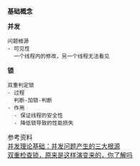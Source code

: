 **基础概念**

**并发**
```
问题根源
- 可见性
  一个线程内的修改，另一个线程无法看见
```

**锁**
```
双重判定锁
- 过程
  判断-加锁-判断
- 作用
  - 保证线程的安全性
  - 降低锁导致的性能损失
```

参考资料  
[并发理论基础：并发问题产生的三大根源](https://zhuanlan.zhihu.com/p/64988344)  
[双重检查锁，原来是这样演变来的，你了解吗](https://segmentfault.com/a/1190000040525708)  